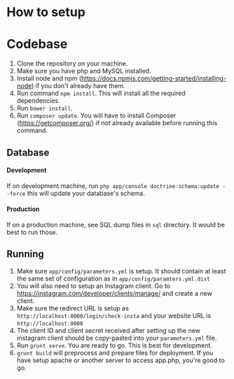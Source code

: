# How to setup


# Codebase

1. Clone the repository on your machine.
1. Make sure you have php and MySQL installed.
1. Install node and npm (https://docs.npmjs.com/getting-started/installing-node) if you don't already have them.
1. Run command `npm install`. This will install all the required dependencies.
1. Run `bower install`.
1. Run `composer update`. You will have to install Composer (https://getcomposer.org/) if not already available before running this command.

## Database

#### Development

If on development machine, run `php app/console doctrine:schema:update --force` this will update your database's schema.

#### Production

If on a production machine, see SQL dump files in `sql` directory. It would be best to run those.

## Running

1. Make sure `app/config/parameters.yml` is setup. It should contain at least the same set of configuration as in `app/config/paramters.yml.dist`
1. You will also need to setup an Instagram client.  Go to https://instagram.com/developer/clients/manage/ and create a new client.
1. Make sure the redirect URL is setup as ` http://localhost:8000/login/check-insta ` and your website URL is  ` http://localhost:8000 `
1. The client ID and client secret received after setting up the new instagram client should be copy-pasted into your `parameters.yml` file. 
1. Run `grunt serve`. You are ready to go. This is best for development.
1. `grunt build` will preprocess and prepare files for deployment. If you have setup apache or another server to access app.php, you're good to go.
